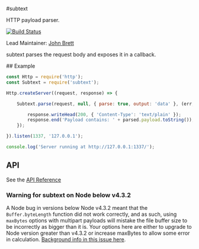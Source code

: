 #subtext

HTTP payload parser.

[![Build Status](https://secure.travis-ci.org/hapijs/subtext.svg?branch=master)](http://travis-ci.org/hapijs/subtext)

Lead Maintainer: [John Brett](https://github.com/johnbrett)

subtext parses the request body and exposes it in a callback.

## Example

```javascript
const Http = require('http');
const Subtext = require('subtext');

Http.createServer((request, response) => {

    Subtext.parse(request, null, { parse: true, output: 'data' }, (err, parsed) => {

        response.writeHead(200, { 'Content-Type': 'text/plain' });
        response.end('Payload contains: ' + parsed.payload.toString());
    });

}).listen(1337, '127.0.0.1');

console.log('Server running at http://127.0.0.1:1337/');

```

## API

See the [API Reference](API.md)


### Warning for subtext on Node below v4.3.2

A Node bug in versions below Node v4.3.2 meant that the `Buffer.byteLength` function did not work correctly, and as such, using `maxBytes` options with multipart payloads will mistake the file buffer size to be incorrectly as bigger than it is. Your options here are either to upgrade to Node version greater than v4.3.2 or increase maxBytes to allow some error in calculation. [Background info in this issue here](https://github.com/hapijs/subtext/pull/32).
